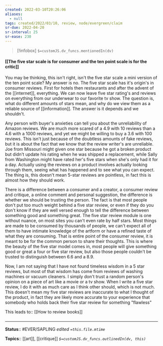 ```yaml
---
created: 2022-03-10T20:26:06 
aliases:
  - null
tags: created/2022/03/10, review, node/evergreen/claim
sr-due: 2022-04-20
sr-interval: 25
sr-ease: 230
---
```

> [!infobox]
`$=customJS.dv_funcs.mentionedIn(dv)`

#### [[The five star scale is for consumer and the ten point scale is for the critic]] 

You may be thinking, this isn't right, isn't the five star scale a mini version of the ten point scale? My answer is no.
The five star scale has it's origin's in consumer reviews. First for hotels then restaurants and after the advent of the [[internet]], everything. 
We can now leave five star rating's and reviews on everything from our underwear to our favorite tv show. 
The question is, what do different amounts of stars mean, and why do we view them as a reliable source of [[information]]. The answer is it depends and we shouldn't.

Any person with buyer's anxieties can tell you about the unreliability of Amazon reviews. 
We are much more scared of a 4.9 with 10 reviews than a 4.6 with a 1000 reviews, and yet we might be willing to buy a 3.6 with 100 reviews.
This isn't just because of the doubtless amounts of fake reviews, but it is about the fact that we know that the review writer's are unreliable.
Joe from Missouri might given one star because he got a broken product but didn't update his rating when he was shipped a replacement, while Sally from Washington might have rated her's five stars when she's only had it for a day.
Actually using the reviews on a product involves actually looking through them, seeing what has happened and to see what you can expect.
The thing is, this doesn't mean 5-star reviews are pointless, in fact this is almost how they should work.

There is a difference between a consumer and a creator, a consumer review and critique, a online comment and personal suggestion, the difference is whether we should be trusting the person.
The fact is that most people don't put too much weight behind a five star review, or even if they do you don't know if they are well versed enough to tell the difference between something good and something great.
The five star review module is one without nuance, on most sites you can't even rate by half stars.
Most things are made to be consumed by thousands of people, we can't expect all of them to have intimate knowledge of the artform or have a refined taste of what they are consuming. 
That is entire point of the consumer review, it is meant to be for the common person to share their thoughts. 
This is where the beauty of the five star model comes in,
most people will give something good or great a four or five star review, but also those people couldn't be trusted to distinguish between 6.6 and a 8.9.

Now, I am not saying that I have not found timeless wisdom in a 5 star reviews, but most of that wisdom has come from reviews of washing machines or vacuum cleaners. 
I simply don't trust a random person's opinion on a piece of art like a movie or a tv show.
When I write a five star review, I do it with as much care as I think other should, which is not much.
This doesn't mean my five star reviews are inaccurate to what I thought of the product, in fact they are likely more accurate to your experience that somebody who holds back their five star review for something "flawless"

This
leads to:: [[How to review books]]

### <hr class="footnote"/>

**Status**:: #EVER/SAPLING 
*edited `=this.file.mtime`*

**Topics**:: [[art]], [[critique]]
*`$=customJS.dv_funcs.outlinedIn(dv, this)`*
